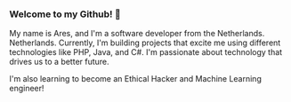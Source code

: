 ### Welcome to my Github! 👋

My name is Ares, and I'm a software developer from the Netherlands. Netherlands. Currently, I'm building projects that excite me using different technologies like PHP, Java, and C#. I'm passionate about technology that drives us to a better future.

I'm also learning to become an Ethical Hacker and Machine Learning engineer!



<!--
**MyNameIsAres/MyNameIsAres** is a ✨ _special_ ✨ repository because its `README.md` (this file) appears on your GitHub profile.

Here are some ideas to get you started:

- 🔭 I’m currently working on ...
- 🌱 I’m currently learning ...
- 👯 I’m looking to collaborate on ...
- 🤔 I’m looking for help with ...
- 💬 Ask me about ...
- 📫 How to reach me: ...
- 😄 Pronouns: ...
- ⚡ Fun fact: ...
-->
